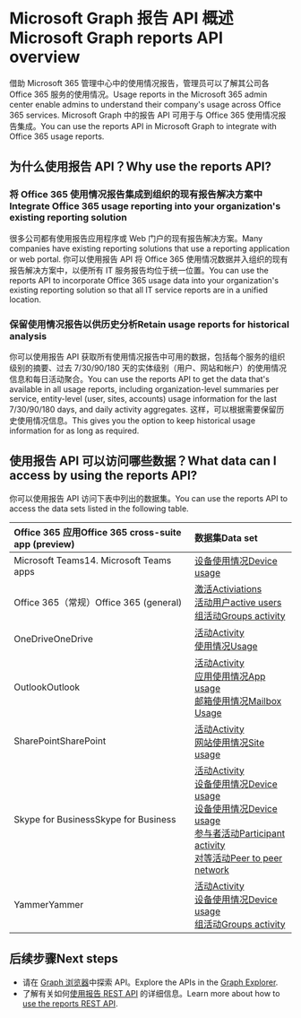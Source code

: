 # <a name="microsoft-graph-reports-api-overview"></a><span data-ttu-id="e1909-101">Microsoft Graph 报告 API 概述</span><span class="sxs-lookup"><span data-stu-id="e1909-101">Microsoft Graph reports API overview</span></span>

<span data-ttu-id="e1909-102">借助 Microsoft 365 管理中心中的使用情况报告，管理员可以了解其公司各 Office 365 服务的使用情况。</span><span class="sxs-lookup"><span data-stu-id="e1909-102">Usage reports in the Microsoft 365 admin center enable admins to understand their company's usage across Office 365 services.</span></span> <span data-ttu-id="e1909-103">Microsoft Graph 中的报告 API 可用于与 Office 365 使用情况报告集成。</span><span class="sxs-lookup"><span data-stu-id="e1909-103">You can use the reports API in Microsoft Graph to integrate with Office 365 usage reports.</span></span>

## <a name="why-use-the-reports-api"></a><span data-ttu-id="e1909-104">为什么使用报告 API？</span><span class="sxs-lookup"><span data-stu-id="e1909-104">Why use the reports API?</span></span>

### <a name="integrate-office-365-usage-reporting-into-your-organizations-existing-reporting-solution"></a><span data-ttu-id="e1909-105">将 Office 365 使用情况报告集成到组织的现有报告解决方案中</span><span class="sxs-lookup"><span data-stu-id="e1909-105">Integrate Office 365 usage reporting into your organization's existing reporting solution</span></span>
<span data-ttu-id="e1909-106">很多公司都有使用报告应用程序或 Web 门户的现有报告解决方案。</span><span class="sxs-lookup"><span data-stu-id="e1909-106">Many companies have existing reporting solutions that use a reporting application or web portal.</span></span> <span data-ttu-id="e1909-107">你可以使用报告 API 将 Office 365 使用情况数据并入组织的现有报告解决方案中，以便所有 IT 服务报告均位于统一位置。</span><span class="sxs-lookup"><span data-stu-id="e1909-107">You can use the reports API to incorporate Office 365 usage data into your organization's existing reporting solution so that all IT service reports are in a unified location.</span></span>  

### <a name="retain-usage-reports-for-historical-analysis"></a><span data-ttu-id="e1909-108">保留使用情况报告以供历史分析</span><span class="sxs-lookup"><span data-stu-id="e1909-108">Retain usage reports for historical analysis</span></span>
<span data-ttu-id="e1909-109">你可以使用报告 API 获取所有使用情况报告中可用的数据，包括每个服务的组织级别的摘要、过去 7/30/90/180 天的实体级别（用户、网站和帐户）的使用情况信息和每日活动聚合。</span><span class="sxs-lookup"><span data-stu-id="e1909-109">You can use the reports API to get the data that's available in all usage reports, including organization-level summaries per service, entity-level (user, sites, accounts) usage information for the last 7/30/90/180 days, and daily activity aggregates.</span></span> <span data-ttu-id="e1909-110">这样，可以根据需要保留历史使用情况信息。</span><span class="sxs-lookup"><span data-stu-id="e1909-110">This gives you the option to keep historical usage information for as long as required.</span></span>

## <a name="what-data-can-i-access-by-using-the-reports-api"></a><span data-ttu-id="e1909-111">使用报告 API 可以访问哪些数据？</span><span class="sxs-lookup"><span data-stu-id="e1909-111">What data can I access by using the reports API?</span></span>

<span data-ttu-id="e1909-112">你可以使用报告 API 访问下表中列出的数据集。</span><span class="sxs-lookup"><span data-stu-id="e1909-112">You can use the reports API to access the data sets listed in the following table.</span></span>

|<span data-ttu-id="e1909-113">Office 365 应用</span><span class="sxs-lookup"><span data-stu-id="e1909-113">Office 365 cross-suite app (preview)</span></span>|<span data-ttu-id="e1909-114">数据集</span><span class="sxs-lookup"><span data-stu-id="e1909-114">Data set</span></span>|
|:--------|:--------|
|<span data-ttu-id="e1909-115">Microsoft Teams</span><span class="sxs-lookup"><span data-stu-id="e1909-115">14. Microsoft Teams apps</span></span>|[<span data-ttu-id="e1909-116">设备使用情况</span><span class="sxs-lookup"><span data-stu-id="e1909-116">Device usage</span></span>](../api-reference/v1.0/resources/microsoft_teams_device_usage_reports.md)<br/>|[<span data-ttu-id="e1909-117">用户活动</span><span class="sxs-lookup"><span data-stu-id="e1909-117">User activity</span></span>](../api-reference/v1.0/resources/microsoft_teams_user_activity_reports.md)|
|<span data-ttu-id="e1909-118">Office 365（常规）</span><span class="sxs-lookup"><span data-stu-id="e1909-118">Office 365 (general)</span></span> |[<span data-ttu-id="e1909-119">激活</span><span class="sxs-lookup"><span data-stu-id="e1909-119">Activiations</span></span>](../api-reference/v1.0/resources/office_365_activations_reports.md)<br/>[<span data-ttu-id="e1909-120">活动用户</span><span class="sxs-lookup"><span data-stu-id="e1909-120">active users</span></span>](../api-reference/v1.0/resources/office_365_active_users_reports.md)<br/>[<span data-ttu-id="e1909-121">组活动</span><span class="sxs-lookup"><span data-stu-id="e1909-121">Groups activity</span></span>](../api-reference/v1.0/resources/office_365_groups_activity_reports.md)|
|<span data-ttu-id="e1909-122">OneDrive</span><span class="sxs-lookup"><span data-stu-id="e1909-122">OneDrive</span></span> |[<span data-ttu-id="e1909-123">活动</span><span class="sxs-lookup"><span data-stu-id="e1909-123">Activity</span></span>](../api-reference/v1.0/resources/onedrive_activity_reports.md)<br/>[<span data-ttu-id="e1909-124">使用情况</span><span class="sxs-lookup"><span data-stu-id="e1909-124">Usage</span></span>](../api-reference/v1.0/resources/onedrive_usage_reports.md)|
|<span data-ttu-id="e1909-125">Outlook</span><span class="sxs-lookup"><span data-stu-id="e1909-125">Outlook</span></span>|[<span data-ttu-id="e1909-126">活动</span><span class="sxs-lookup"><span data-stu-id="e1909-126">Activity</span></span>](../api-reference/v1.0/resources/email_activity_reports.md)<br/>[<span data-ttu-id="e1909-127">应用使用情况</span><span class="sxs-lookup"><span data-stu-id="e1909-127">App usage</span></span>](../api-reference/v1.0/resources/email_app_usage_reports.md)<br/>[<span data-ttu-id="e1909-128">邮箱使用情况</span><span class="sxs-lookup"><span data-stu-id="e1909-128">Mailbox Usage</span></span>](../api-reference/v1.0/resources/mailbox_usage_reports.md)|
|<span data-ttu-id="e1909-129">SharePoint</span><span class="sxs-lookup"><span data-stu-id="e1909-129">SharePoint</span></span> |[<span data-ttu-id="e1909-130">活动</span><span class="sxs-lookup"><span data-stu-id="e1909-130">Activity</span></span>](../api-reference/v1.0/resources/sharepoint_activity_reports.md)<br/>[<span data-ttu-id="e1909-131">网站使用情况</span><span class="sxs-lookup"><span data-stu-id="e1909-131">Site usage</span></span>](../api-reference/v1.0/resources/sharepoint_site_usage_reports.md)|
|<span data-ttu-id="e1909-132">Skype for Business</span><span class="sxs-lookup"><span data-stu-id="e1909-132">Skype for Business</span></span> |[<span data-ttu-id="e1909-133">活动</span><span class="sxs-lookup"><span data-stu-id="e1909-133">Activity</span></span>](../api-reference/v1.0/resources/skype_for_business_activity_reports.md)<br/>[<span data-ttu-id="e1909-134">设备使用情况</span><span class="sxs-lookup"><span data-stu-id="e1909-134">Device usage</span></span>](../api-reference/v1.0/resources/skype_for_business_device_usage_reports.md)<br/>[<span data-ttu-id="e1909-135">设备使用情况</span><span class="sxs-lookup"><span data-stu-id="e1909-135">Device usage</span></span>](../api-reference/v1.0/resources/skype_for_business_device_usage_reports.md)<br/>[<span data-ttu-id="e1909-136">参与者活动</span><span class="sxs-lookup"><span data-stu-id="e1909-136">Participant activity</span></span>](../api-reference/v1.0/resources/skype_for_business_participant_activity_reports.md)<br/>[<span data-ttu-id="e1909-137">对等活动</span><span class="sxs-lookup"><span data-stu-id="e1909-137">Peer to peer network</span></span>](../api-reference/v1.0/resources/skype_for_business_peer_to_peer_activity.md)|
|<span data-ttu-id="e1909-138">Yammer</span><span class="sxs-lookup"><span data-stu-id="e1909-138">Yammer</span></span> |[<span data-ttu-id="e1909-139">活动</span><span class="sxs-lookup"><span data-stu-id="e1909-139">Activity</span></span>](../api-reference/v1.0/resources/yammer_activity_reports.md)<br/>[<span data-ttu-id="e1909-140">设备使用情况</span><span class="sxs-lookup"><span data-stu-id="e1909-140">Device usage</span></span>](../api-reference/v1.0/resources/yammer_device_usage_reports.md)<br/>[<span data-ttu-id="e1909-141">组活动</span><span class="sxs-lookup"><span data-stu-id="e1909-141">Groups activity</span></span>](../api-reference/v1.0/resources/yammer_groups_activity_reports.md)|

## <a name="next-steps"></a><span data-ttu-id="e1909-142">后续步骤</span><span class="sxs-lookup"><span data-stu-id="e1909-142">Next steps</span></span>

* <span data-ttu-id="e1909-143">请在 [Graph 浏览器](https://developer.microsoft.com/zh-CN/graph/graph-explorer)中探索 API。</span><span class="sxs-lookup"><span data-stu-id="e1909-143">Explore the APIs in the [Graph Explorer](https://developer.microsoft.com/zh-CN/graph/graph-explorer).</span></span>
* <span data-ttu-id="e1909-144">了解有关如何[使用报告 REST API](../api-reference/v1.0/resources/report.md) 的详细信息。</span><span class="sxs-lookup"><span data-stu-id="e1909-144">Learn more about how to [use the reports REST API](../api-reference/v1.0/resources/report.md).</span></span>
